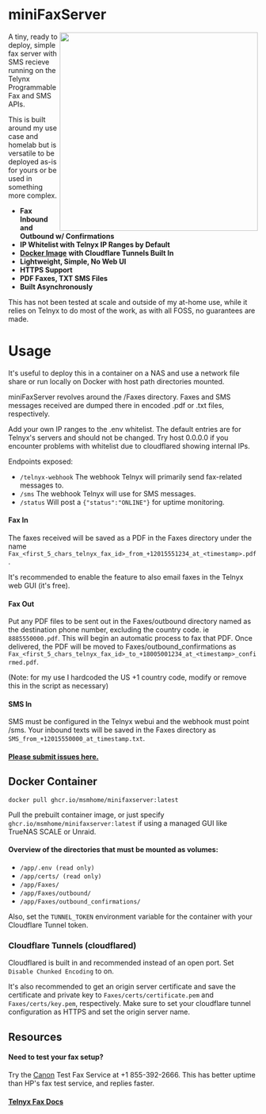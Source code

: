 # miniFaxServer

<img align="right" width="400" height="400" src="https://i.imgur.com/pCU81k6.png">

A tiny, ready to deploy, simple fax server with SMS recieve running on the Telynx Programmable Fax and SMS APIs. 

This is built around my use case and homelab but is versatile to be deployed as-is for yours or be used in something more complex.
*   **Fax Inbound and Outbound w/ Confirmations**
*   **IP Whitelist with Telnyx IP Ranges by Default**
*   [**Docker Image**](https://github.com/msmhome/miniFaxServer/pkgs/container/minifaxserver/253626966?tag=main) **with Cloudflare Tunnels Built In**
*   **Lightweight, Simple, No Web UI**
*   **HTTPS Support**
*   **PDF Faxes, TXT SMS Files**
*   **Built Asynchronously**

This has not been tested at scale and outside of my at-home use, while it relies on Telnyx to do most of the work, as with all FOSS, no guarantees are made.

# Usage

It's useful to deploy this in a container on a NAS and use a network file share or run locally on Docker with host path directories mounted.

miniFaxServer revolves around the /Faxes directory. Faxes and SMS messages received are dumped there in encoded .pdf or .txt files, respectively. 

Add your own IP ranges to the .env whitelist. The default entries are for Telnyx's servers and should not be changed. Try host 0.0.0.0 if you encounter problems with whitelist due to cloudflared showing internal IPs. 

Endpoints exposed:
*   `/telnyx-webhook` The webhook Telnyx will primarily send fax-related messages to.
*   `/sms` The webhook Telnyx will use for SMS messages.
*   `/status` Will post a `{"status":"ONLINE"}` for uptime monitoring.

#### Fax In
The faxes received will be saved as a PDF in the Faxes directory under the name `Fax_<first_5_chars_telnyx_fax_id>_from_+12015551234_at_<timestamp>.pdf`.

It's recommended to enable the feature to also email faxes in the Telnyx web GUI (it's free).

#### Fax Out
Put any PDF files to be sent out in the Faxes/outbound directory named as the destination phone number, excluding the country code. ie `8885550000.pdf`. This will begin an automatic process to fax that PDF. Once delivered, the PDF will be moved to Faxes/outbound\_confirmations as `Fax_<first_5_chars_telnyx_fax_id>_to_+18005001234_at_<timestamp>_confirmed.pdf`.

(Note: for my use I hardcoded the US +1 country code, modify or remove this in the script as necessary)

#### SMS In
SMS must be configured in the Telnyx webui and the webhook must point /sms. Your inbound texts will be saved in the Faxes directory as `SMS_from_+12015550000_at_timestamp.txt`.

#### [Please submit issues here.](https://github.com/msmhome/miniFaxServer/issues)

## Docker Container

`docker pull ghcr.io/msmhome/minifaxserver:latest`

Pull the prebuilt container image, or just specify `ghcr.io/msmhome/minifaxserver:latest` if using a managed GUI like TrueNAS SCALE or Unraid.

#### Overview of the directories that must be mounted as volumes:

*   `/app/.env (read only)`
*   `/app/certs/ (read only)`
*   `/app/Faxes/`
*   `/app/Faxes/outbound/`
*   `/app/Faxes/outbound_confirmations/`

Also, set the `TUNNEL_TOKEN` environment variable for the container with your Cloudflare Tunnel token.  

### Cloudflare Tunnels (cloudflared)

Cloudflared is built in and recommended instead of an open port. Set `Disable Chunked Encoding` to on. 

It's also recommended to get an origin server certificate and save the certificate and private key to `Faxes/certs/certificate.pem` and `Faxes/certs/key.pem`, respectively. Make sure to set your cloudflare tunnel configuration as HTTPS and set the origin server name.  

## Resources

#### Need to test your fax setup?

Try the [Canon](https://community.usa.canon.com/t5/Desktop-Inkjet-Printers/G7020-FAX/m-p/295192/highlight/true#M17767) Test Fax Service at +1 855-392-2666. This has better uptime than HP's fax test service, and replies faster.

#### [Telnyx Fax Docs](https://developers.telnyx.com/docs/programmable-fax/get-started)
